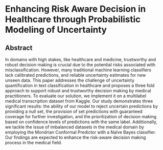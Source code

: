 # Enhancing Risk Aware Decision in Healthcare through Probabilistic Modeling of Uncertainty

## Abstract 
In domains with high stakes, like healthcare and medicine, trustworthy and robust decision making is crucial due to the potential risks associated with misclassification. However, many traditional machine learning classifiers lack calibrated predictions, and reliable uncertainty estimates for new unseen data. This paper addresses the challenge of uncertainty quantification in text classification in healthcare and proposes a three fold approach to support robust and trustworthy decision making by medical practitioners. To evaluate our solution, we implement it on a multilabel medical transcription dataset from Kaggle. Our study demonstrates three significant results: the ability of our model to reject uncertain predictions by providing a null set, the provision of set predictions with guaranteed coverage for further investigation, and the prioritization of decision making based on confidence levels of predictions with the same label. Additionally, we tackle the issue of imbalanced datasets in the medical domain by employing the Mondrian Conformal Predictor with a Naïve Bayes classifier. Our findings are expected to enhance the risk-aware decision making process in the medical field.
